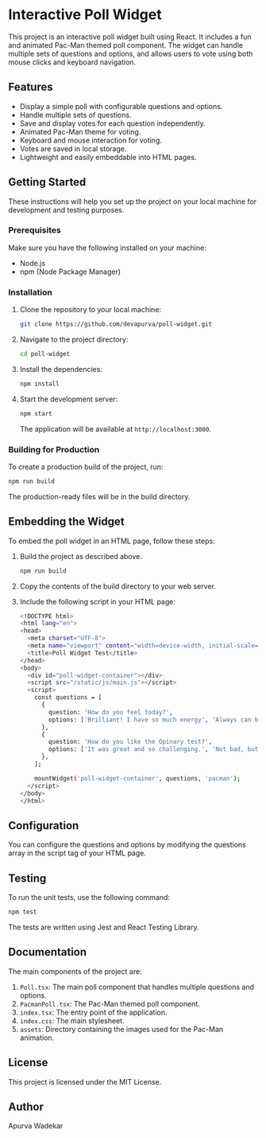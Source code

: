 # Interactive Poll Widget

This project is an interactive poll widget built using React. It includes a fun and animated Pac-Man themed poll component. The widget can handle multiple sets of questions and options, and allows users to vote using both mouse clicks and keyboard navigation.

## Features

- Display a simple poll with configurable questions and options.
- Handle multiple sets of questions.
- Save and display votes for each question independently.
- Animated Pac-Man theme for voting.
- Keyboard and mouse interaction for voting.
- Votes are saved in local storage.
- Lightweight and easily embeddable into HTML pages.

## Getting Started

These instructions will help you set up the project on your local machine for development and testing purposes.

### Prerequisites

Make sure you have the following installed on your machine:

- Node.js
- npm (Node Package Manager)

### Installation

1. Clone the repository to your local machine:

    ```bash
    git clone https://github.com/devapurva/poll-widget.git
    ```

2. Navigate to the project directory:

    ```bash
    cd poll-widget
    ```

3. Install the dependencies:

    ```bash
    npm install
    ```

4. Start the development server:

    ```bash
    npm start
    ```

    The application will be available at `http://localhost:3000`.

### Building for Production

To create a production build of the project, run:

```bash
npm run build
```

The production-ready files will be in the build directory.

## Embedding the Widget

To embed the poll widget in an HTML page, follow these steps:

1. Build the project as described above.
    ```bash
    npm run build
    ```

2. Copy the contents of the build directory to your web server.

3. Include the following script in your HTML page:
    ```bash
    <!DOCTYPE html>
    <html lang="en">
    <head>
      <meta charset="UTF-8">
      <meta name="viewport" content="width=device-width, initial-scale=1.0">
      <title>Poll Widget Test</title>
    </head>
    <body>
      <div id="poll-widget-container"></div>
      <script src="/static/js/main.js"></script>
      <script>
        const questions = [
          {
            question: 'How do you feel today?',
            options: ['Brilliant! I have so much energy', 'Always can be worse.', 'Please, end my misery.'],
          },
          {
            question: 'How do you like the Opinary test?',
            options: ['It was great and so challenging.', 'Not bad, but you can improve.', 'It was a nightmare, never again.'],
          },
        ];
    
        mountWidget('poll-widget-container', questions, 'pacman');
      </script>
    </body>
    </html>
   ```

## Configuration

You can configure the questions and options by modifying the questions array in the script tag of your HTML page.

## Testing

To run the unit tests, use the following command:

```bash
npm test
```

The tests are written using Jest and React Testing Library.

## Documentation

The main components of the project are:

1. `Poll.tsx`: The main poll component that handles multiple questions and options.
2. `PacmanPoll.tsx`: The Pac-Man themed poll component.
3. `index.tsx`: The entry point of the application.
4. `index.css`: The main stylesheet.
5. `assets`: Directory containing the images used for the Pac-Man animation.

## License

This project is licensed under the MIT License.

## Author

Apurva Wadekar
